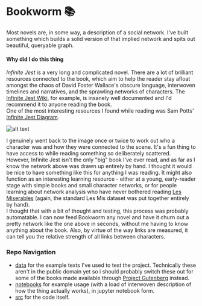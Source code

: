 # Bookworm :books:
Most novels are, in some way, a description of a social network. I've built something which builds a solid version of that implied network and spits out beautiful, queryable graph.

#### Why did I do this thing
_Infinite Jest_ is a very long and complicated novel. There are a lot of brilliant resources connected to the book, which aim to help the reader stay afloat amongst the chaos of David Foster Wallace's obscure language, interwoven timelines and narratives, and the sprawling networks of characters. The [Infinite Jest Wiki](http://infinitejest.wallacewiki.com/david-foster-wallace/index.php?title=Infinite_Jest_Page_by_Page), for example, is insanely well documented and I'd recommend it to anyone reading the book.  
One of the most interesting resources I found while reading was Sam Potts' [Infinite Jest Diagram](http://www.sampottsinc.com/ij/).  

![alt text](https://a.fastcompany.net/upload/IJ_Diagram-Huge-A.jpg "IJmap")

I genuinely went back to the image once or twice to work out who a character was and how they were connected to the scene. It's a fun thing to have access to while reading something so deliberately scattered.  
However, Infinite Jest isn't the only "big" book I've ever read, and as far as I know the network above was drawn up entirely by hand. I thought it would be nice to have something like this for anything I was reading. It might also function as an interesting learning resource - either at a young, early-reader stage with simple books and small character networks, or for people learning about network analysis who have never bothered reading [Les Miserables](https://bl.ocks.org/mbostock/4062045) (again, the standard Les Mis dataset was put together entirely by hand).  
I thought that with a bit of thought and testing, this process was probably automatable. I can now feed Bookworm any novel and have it churn out a pretty network like the one above in seconds, without me having to know anything about the book. Also, by virtue of the way links are measured, it can tell you the relative strength of all links between characters.

### Repo Navigation
- [data](data) for the example texts I've used to test the project. Technically these aren't in the public domain yet so i should probably switch these out for some of the books made available through [Project Gutenberg](https://www.gutenberg.org/browse/scores/top#books-last30) instead.
- [notebooks](notebooks) for example usage (with a load of interwoven description of how the thing actually works), in jupyter notebook form.
- [src](src) for the code itself.
